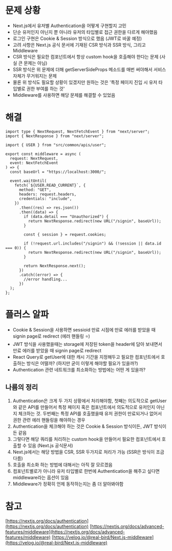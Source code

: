 # 문제 상황

- Next.js에서 유저별 Authentication을 어떻게 구현할지 고민
- 단순 유저인지 아닌지 뿐 아니라 유저의 타입별로 접근 권한을 다르게 해야했음
- 로그인 구현은 Cookie & Session 방식으로 했음 (JWT로 바꿀 예정)
- 고려 사항은 Next.js 공식 문서에 기재된 CSR 방식과 SSR 방식, 그리고 Middleware
- CSR 방식은 필요한 컴포넌트에서 항상 custom hook을 호출해야 한다는 문제 (사실 큰 문제는 아님)
- SSR 방식은 위 문제에 더해 getServerSideProps 메소드를 매번 써야해서 서비스 자체가 무거워지는 문제
- 물론 위 방식도 필요할 상황이 있겠지만 원하는 것은 '특정 페이지 진입 시 유저 타입별로 권한 부여를 하는 것'
- Middleware를 사용하면 해당 문제를 해결할 수 있었음

# 해결

```tsx
import type { NextRequest, NextFetchEvent } from "next/server";
import { NextResponse } from "next/server";

import { USER } from "src/common/apis/user";

export const middleware = async (
  request: NextRequest,
  event: NextFetchEvent
) => {
  const baseUrl = "https://localhost:3000/";

  event.waitUntil(
    fetch(`${USER.READ_CURRENT}`, {
      method: "GET",
      headers: request.headers,
      credentials: "include",
    })
      .then((res) => res.json())
      .then((data) => {
        if (data.detail === "Unauthorized") {
          return NextResponse.redirect(new URL("/signin", baseUrl));
        }

        const { session } = request.cookies;

        if (!request.url.includes("/signin") && (!session || data.id === 0)) {
          return NextResponse.redirect(new URL("/signin", baseUrl));
        }

        return NextResponse.next();
      })
      .catch((error) => {
        //error handling...
      })
  );
};
```

# 플러스 알파

- Cookie & Session을 사용하면 sessioid 만료 시점에 만료 에러를 받았을 때 signin page로 redirect (에러 핸들링 ⭐️)
- JWT 방식을 사용했을때는 storage에 저장된 token을 header에 담아 보내면서 만료 에러를 받았을 때 signin page로 redirect
- React Query로 getUser에 대한 캐시 기간을 지정해두고 필요한 컴포넌트에서 호출하는 방식은 어떨까? (하지만 굳이 이렇게 해야할 필요가 있을까?)
- Authentication 관련 네트워크를 최소화하는 방법에는 어떤 게 있을까?

## 나름의 정리

1. Authentication은 크게 두 가지 상황에서 처리해야함, 첫째는 의도적으로 getUser와 같은 API를 만들어서 특정 페이지 혹은 컴포넌트에서 의도적으로 유저인지 아닌지 체크하는 것. 두번째는 특정 API를 호출했을때 유저 권한이 만료되거나 없어서 권한 관련 에러 핸들링을 해야하는 경우
2. Authentication을 체크해야 하는 것은 Cookie & Session 방식이든, JWT 방식이든 같음
3. 그렇다면 해당 쿼리를 처리하는 custom hook을 만들어서 필요한 컴포넌트에서 호출할 수 있음 (Next.js 공식문서)
4. Next.js에서는 해당 방법을 CSR, SSR 두가지로 처리가 가능 (SSR은 방식이 조금 다름)
5. 호출을 최소화 하는 방법에 대해서는 아직 잘 모르겠음
6. 컴포넌트별로가 아니라 유저 타입별로 한번에 Authentication을 해주고 싶다면 middleware라는 옵션이 있음
7. Middleware가 정확히 언제 동작하는지는 좀 더 알아봐야함

# 참고

[https://nextjs.org/docs/authentication](https://nextjs.org/docs/authentication)
[https://nextjs.org/docs/advanced-features/middleware](https://nextjs.org/docs/advanced-features/middleware)
[https://velog.io/@real-bird/Next.js-middleware](https://velog.io/@real-bird/Next.js-middleware)
